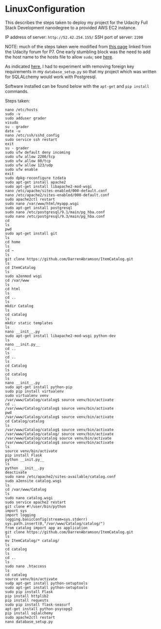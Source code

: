 # LinuxConfiguration

This describes the steps taken to deploy my project for the Udacity Full Stack Development nanodegree to a provided AWS EC2 instance.

IP address of server: 	`http://52.42.254.155/`
SSH port of server:		`2200`

NOTE: much of the steps taken were modified from [this page](https://github.com/elnobun/Linux-Server-Configuration) linked from the Udacity forum for P7. One early stumbling block was the need to add the host name to the hosts file to allow `sudo`; see [here](https://discussions.udacity.com/t/cannot-use-sudo-in-development-environment/183042/2).

As indicated [here](https://discussions.udacity.com/t/no-unique-constraint-error/183162/4), I had to experiment with removing foreign key requirements in my `database_setup.py` so that my project which was written for SQLALchemy would work with Postgresql.

Software installed can be found below with the `apt-get` and `pip install` commands.

Steps taken:

```
nano /etc/hosts
sudo -v
sudo adduser grader
visudo
su - grader
date -u
nano /etc/ssh/sshd_config
sudo service ssh restart
exit
su - grader
sudo ufw default deny incoming
sudo ufw allow 2200/tcp
sudo ufw allow 80/tcp
sudo ufw allow 123/udp
sudo ufw enable
exit
sudo dpkg-reconfigure tzdata
sudo apt-get install apache2
sudo apt-get install libapache2-mod-wsgi
nano /etc/apache/sites-enabled/000-default.conf
nano /etc/apache2/sites-enabled/000-default.conf
sudo apache2ctl restart
sudo nano /var/www/html/myapp.wsgi
sudo apt-get install postgresql
sudo nano /etc/postgresql/9.1/main/pg_hba.conf
sudo nano /etc/postgresql/9.3/main/pg_hba.conf
cd
ls
pwd
sudo apt-get install git
ls
cd home
ls
cd ~
ls
git clone https://github.com/DarrenAbramson/ItemCatalog.git
ls
cd ItemCatalog
ls
sudo a2enmod wsgi
cd /var/www
ls
cd html
ls
cd ..
ls
mkdir Catalog
ls
cd catalog
ls
mkdir static templates
ls
nano __init__.py
sudo apt-get install libapache2-mod-wsgi python-dev
ls
nano __init.py__
cd ..
ls
cd ..
ls
cd Catalog
ls
cd catalog
ls
nano __init__.py
sudo apt-get install python-pip
sudo pip install virtualenv
sudo virtualenv venv
/var/www/Catalog/catalog$ source venv/bin/activate
cd ..
/var/www/Catalog/catalog$ source venv/bin/activate
pwd
/var/www/Catalog/catalog$ source venv/bin/activate
cd Catalog/catalog
ls
/var/www/Catalog/catalog$ source venv/bin/activate
/var/www/Catalog/catalog/ source venv/bin/activate
/var/www/Catalog/catalog source venv/bin/activate
/var/www/Catalog/catalog$ source venv/bin/activate
ls
source venv/bin/activate
pip install Flask
python __init.py__
ls
python __init__.py
deactivate
sudo nano /etc/apache2/sites-available/catalog.conf
sudo a2ensite catalog.wsgi
ls
cd /var/www/Catalog
ls
sudo nano catalog.wsgi
sudo service apache2 restart
git clone #!/user/bin/python
import sys
import logging
logging.basicConfig(stream=sys.stderr)
sys.path.insert(0,"/var/www/Catalog/catalog/")
from catalog import app as application
git clone https://github.com/DarrenAbramson/ItemCatalog.git
ls
mv ItemCatalog/* catalog/
ls
cd catalog
ls
cd ..
ls
sudo nano .htaccess
ls
cd catalog
source venv/bin/activate
sudp apt-get install python-setuptools
sudo apt-get install python-setuptools
sudo pip install Flask
pip install httplib2
pip install requests
sudo pip install flask-seasurf
apt-get install python-psycopg2
pip install sqlalchemy
sudo apache2ctl restart
nano database_setup.py
```

